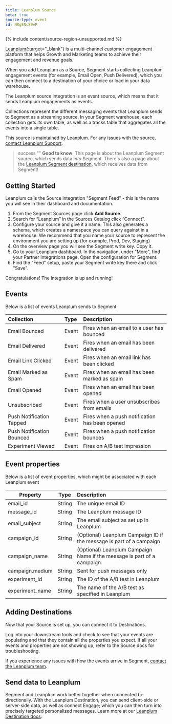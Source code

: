 ```yaml
---
title: Leanplum Source
beta: true
source-type: event
id: NRgENc89eR
---
```

{% include content/source-region-unsupported.md %}

[Leanplum](https://leanplum.com/?utm_source=segmentio&utm_medium=docs&utm_campaign=partners){:target="_blank”} is a multi-channel customer engagement platform that helps Growth and Marketing teams to achieve their engagement and revenue goals.

When you add Leanplum as a Source, Segment starts collecting Leanplum engagement events (for example, Email Open, Push Delivered), which you can then connect to a destination of your choice or load in your data warehouse.

The Leanplum source integration is an event source, which means that it sends Leanplum engagements as events.

Collections represent the different messaging events that Leanplum sends to Segment as a streaming source. In your Segment warehouse, each collection gets its own table, as well as a tracks table that aggregates all the events into a single table.

This source is maintained by Leanplum. For any issues with the source, [contact Leanplum Support](mailto:support@leanplum.com).

> success ""
> **Good to know**: This page is about the Leanplum Segment source, which sends data _into_ Segment. There's also a page about the [Leanplum Segment destination](/docs/connections/destinations/catalog/leanplum/), which receives data from Segment!


## Getting Started
Leanplum calls the Source integration "Segment Feed" - this is the name you will see in their dashboard and documentation.

1. From the Segment Sources page click **Add Source**.
2. Search for “Leanplum” in the Sources Catalog click “Connect”.
3. Configure your source and give it a name. This also generates a schema, which creates a namespace you can query against in a warehouse. We recommend that you name your source to represent the environment you are setting up (for example, Prod, Dev, Staging)
4. On the overview page you will see the Segment write key. Copy it.
5. Go to your Leanplum dashboard. In the navigation, under "More", find your Partner Integrations page. Open the configuration for Segment.
6. Find the "Feed" setup, paste your Segment write key there and click "Save".

Congratulations! The integration is up and running!



## Events
Below is a list of events Leanplum sends to Segment

| Collection                | Type  | Description                                    |
|:------------------------- |:----- |:---------------------------------------------- |
| Email Bounced            | Event | Fires when an email to a user has bounced      |
| Email Delivered           | Event | Fires when an email has been delivered         |
| Email Link Clicked        | Event | Fires when an email link has been clicked      |
| Email Marked as Spam      | Event | Fires when an email has been marked as spam    |
| Email Opened              | Event | Fires when an email has been opened            |
| Unsubscribed              | Event | Fires when a user unsubscribes from emails     |
| Push Notification Tapped  | Event | Fires when a push notification has been opened |
| Push Notification Bounced | Event | Fires when a push notification bounces         |
| Experiment Viewed         | Event | Fires on A/B test impression                   |

## Event properties
Below is a list of event properties, which might be associated with each Leanplum event


| Property        | Type   | Description                                                            |
| --------------- | ------ |:---------------------------------------------------------------------- |
| email_id        | String | The unique email ID                         |
| message_id        | String | The Leanplum message ID                         |
| email_subject   | String | The email subject as set up in Leanplum                                |
| campaign_id     | String | (Optional) Leanplum Campaign ID if the message is part of a campaign   |
| campaign_name   | String | (Optional) Leanplum Campaign Name if the message is part of a campaign |
| campaign.medium | String | Sent for push messages only                                            |
| experiment_id   | String | The ID of the A/B test in Leanplum                                     |
| experiment_name | String | The name of the A/B test as specified in Leanplum                      |


## Adding Destinations

Now that your Source is set up, you can connect it to Destinations.

Log into your downstream tools and check to see that your events are populating and that they contain all the properties you expect. If all your events and properties are not showing up, refer to the Source docs for troubleshooting.

If you experience any issues with how the events arrive in Segment, [contact the Leanplum team](mailto:support@leanplum.com).

## Send data to Leanplum

Segment and Leanplum work better together when connected bi-directionally. With the Leanplum Destination, you can send client-side or server-side data, as well as connect Engage; which you can then turn into precisely targeted personalized messages. Learn more at our [Leanplum Destination docs](/docs/connections/destinations/catalog/leanplum/).
